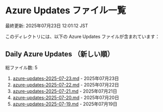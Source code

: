 # Azure Updates ファイル一覧

最終更新: 2025年07月23日 12:01:12 JST

このディレクトリには、以下の Azure Updates ファイルが含まれています：

## Daily Azure Updates （新しい順）

総ファイル数: 5

1. [azure-updates-2025-07-23.md](./azure-updates-2025-07-23.md) - 2025年07月23日
2. [azure-updates-2025-07-22.md](./azure-updates-2025-07-22.md) - 2025年07月22日
3. [azure-updates-2025-07-21.md](./azure-updates-2025-07-21.md) - 2025年07月21日
4. [azure-updates-2025-07-20.md](./azure-updates-2025-07-20.md) - 2025年07月20日
5. [azure-updates-2025-07-19.md](./azure-updates-2025-07-19.md) - 2025年07月19日
